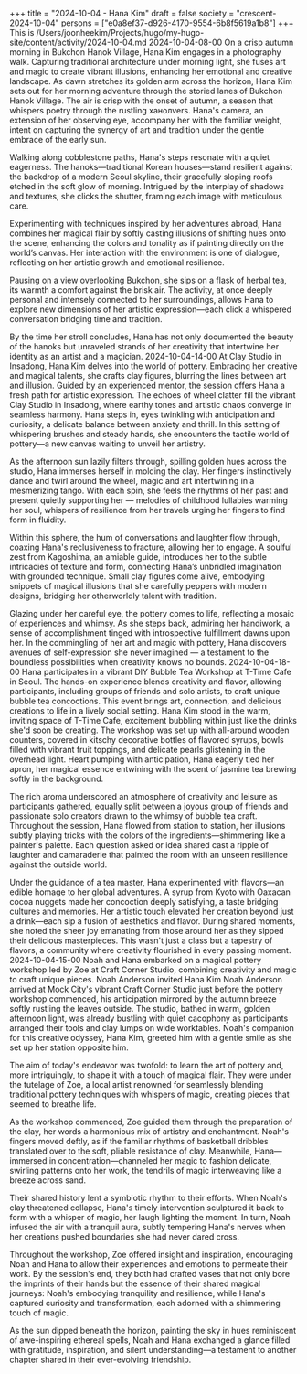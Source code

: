 +++
title = "2024-10-04 - Hana Kim"
draft = false
society = "crescent-2024-10-04"
persons = ["e0a8ef37-d926-4170-9554-6b8f5619a1b8"]
+++
This is /Users/joonheekim/Projects/hugo/my-hugo-site/content/activity/2024-10-04.md
2024-10-04-08-00
On a crisp autumn morning in Bukchon Hanok Village, Hana Kim engages in a photography walk. Capturing traditional architecture under morning light, she fuses art and magic to create vibrant illusions, enhancing her emotional and creative landscape.
As dawn stretches its golden arm across the horizon, Hana Kim sets out for her morning adventure through the storied lanes of Bukchon Hanok Village. The air is crisp with the onset of autumn, a season that whispers poetry through the rustling ханолvers. Hana's camera, an extension of her observing eye, accompany her with the familiar weight, intent on capturing the synergy of art and tradition under the gentle embrace of the early sun. 

Walking along cobblestone paths, Hana's steps resonate with a quiet eagerness. The hanoks—traditional Korean houses—stand resilient against the backdrop of a modern Seoul skyline, their gracefully sloping roofs etched in the soft glow of morning. Intrigued by the interplay of shadows and textures, she clicks the shutter, framing each image with meticulous care.

Experimenting with techniques inspired by her adventures abroad, Hana combines her magical flair by softly casting illusions of shifting hues onto the scene, enhancing the colors and tonality as if painting directly on the world’s canvas. Her interaction with the environment is one of dialogue, reflecting on her artistic growth and emotional resilience.

Pausing on a view overlooking Bukchon, she sips on a flask of herbal tea, its warmth a comfort against the brisk air. The activity, at once deeply personal and intensely connected to her surroundings, allows Hana to explore new dimensions of her artistic expression—each click a whispered conversation bridging time and tradition.

By the time her stroll concludes, Hana has not only documented the beauty of the hanoks but unraveled strands of her creativity that intertwine her identity as an artist and a magician.
2024-10-04-14-00
At Clay Studio in Insadong, Hana Kim delves into the world of pottery. Embracing her creative and magical talents, she crafts clay figures, blurring the lines between art and illusion. Guided by an experienced mentor, the session offers Hana a fresh path for artistic expression.
The echoes of wheel clatter fill the vibrant Clay Studio in Insadong, where earthy tones and artistic chaos converge in seamless harmony. Hana steps in, eyes twinkling with anticipation and curiosity, a delicate balance between anxiety and thrill. In this setting of whispering brushes and steady hands, she encounters the tactile world of pottery—a new canvas waiting to unveil her artistry.

As the afternoon sun lazily filters through, spilling golden hues across the studio, Hana immerses herself in molding the clay. Her fingers instinctively dance and twirl around the wheel, magic and art intertwining in a mesmerizing tango. With each spin, she feels the rhythms of her past and present quietly supporting her — melodies of childhood lullabies warming her soul, whispers of resilience from her travels urging her fingers to find form in fluidity.

Within this sphere, the hum of conversations and laughter flow through, coaxing Hana's reclusiveness to fracture, allowing her to engage. A soulful zest from Kagoshima, an amiable guide, introduces her to the subtle intricacies of texture and form, connecting Hana’s unbridled imagination with grounded technique. Small clay figures come alive, embodying snippets of magical illusions that she carefully peppers with modern designs, bridging her otherworldly talent with tradition.

Glazing under her careful eye, the pottery comes to life, reflecting a mosaic of experiences and whimsy. As she steps back, admiring her handiwork, a sense of accomplishment tinged with introspective fulfillment dawns upon her. In the commingling of her art and magic with pottery, Hana discovers avenues of self-expression she never imagined — a testament to the boundless possibilities when creativity knows no bounds.
2024-10-04-18-00
Hana participates in a vibrant DIY Bubble Tea Workshop at T-Time Cafe in Seoul. The hands-on experience blends creativity and flavor, allowing participants, including groups of friends and solo artists, to craft unique bubble tea concoctions. This event brings art, connection, and delicious creations to life in a lively social setting.
Hana Kim stood in the warm, inviting space of T-Time Cafe, excitement bubbling within just like the drinks she'd soon be creating. The workshop was set up with all-around wooden counters, covered in kitschy decorative bottles of flavored syrups, bowls filled with vibrant fruit toppings, and delicate pearls glistening in the overhead light. Heart pumping with anticipation, Hana eagerly tied her apron, her magical essence entwining with the scent of jasmine tea brewing softly in the background. 

The rich aroma underscored an atmosphere of creativity and leisure as participants gathered, equally split between a joyous group of friends and passionate solo creators drawn to the whimsy of bubble tea craft. Throughout the session, Hana flowed from station to station, her illusions subtly playing tricks with the colors of the ingredients—shimmering like a painter's palette. Each question asked or idea shared cast a ripple of laughter and camaraderie that painted the room with an unseen resilience against the outside world.

Under the guidance of a tea master, Hana experimented with flavors—an edible homage to her global adventures. A syrup from Kyoto with Oaxacan cocoa nuggets made her concoction deeply satisfying, a taste bridging cultures and memories. Her artistic touch elevated her creation beyond just a drink—each sip a fusion of aesthetics and flavor. During shared moments, she noted the sheer joy emanating from those around her as they sipped their delicious masterpieces. This wasn't just a class but a tapestry of flavors, a community where creativity flourished in every passing moment.
2024-10-04-15-00
Noah and Hana embarked on a magical pottery workshop led by Zoe at Craft Corner Studio, combining creativity and magic to craft unique pieces.
Noah Anderson invited Hana Kim
Noah Anderson arrived at Mock City's vibrant Craft Corner Studio just before the pottery workshop commenced, his anticipation mirrored by the autumn breeze softly rustling the leaves outside. The studio, bathed in warm, golden afternoon light, was already bustling with quiet cacophony as participants arranged their tools and clay lumps on wide worktables. Noah's companion for this creative odyssey, Hana Kim, greeted him with a gentle smile as she set up her station opposite him.

The aim of today's endeavor was twofold: to learn the art of pottery and, more intriguingly, to shape it with a touch of magical flair. They were under the tutelage of Zoe, a local artist renowned for seamlessly blending traditional pottery techniques with whispers of magic, creating pieces that seemed to breathe life.

As the workshop commenced, Zoe guided them through the preparation of the clay, her words a harmonious mix of artistry and enchantment. Noah's fingers moved deftly, as if the familiar rhythms of basketball dribbles translated over to the soft, pliable resistance of clay. Meanwhile, Hana—immersed in concentration—channeled her magic to fashion delicate, swirling patterns onto her work, the tendrils of magic interweaving like a breeze across sand.

Their shared history lent a symbiotic rhythm to their efforts. When Noah's clay threatened collapse, Hana's timely intervention sculptured it back to form with a whisper of magic, her laugh lighting the moment. In turn, Noah infused the air with a tranquil aura, subtly tempering Hana's nerves when her creations pushed boundaries she had never dared cross.

Throughout the workshop, Zoe offered insight and inspiration, encouraging Noah and Hana to allow their experiences and emotions to permeate their work. By the session's end, they both had crafted vases that not only bore the imprints of their hands but the essence of their shared magical journeys: Noah's embodying tranquility and resilience, while Hana's captured curiosity and transformation, each adorned with a shimmering touch of magic.

As the sun dipped beneath the horizon, painting the sky in hues reminiscent of awe-inspiring ethereal spells, Noah and Hana exchanged a glance filled with gratitude, inspiration, and silent understanding—a testament to another chapter shared in their ever-evolving friendship.
